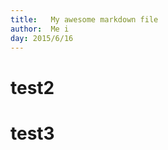 ```yaml
---
title:   My awesome markdown file
author:  Me i  
day: 2015/6/16
--- 
```

 
# test2              

# test3